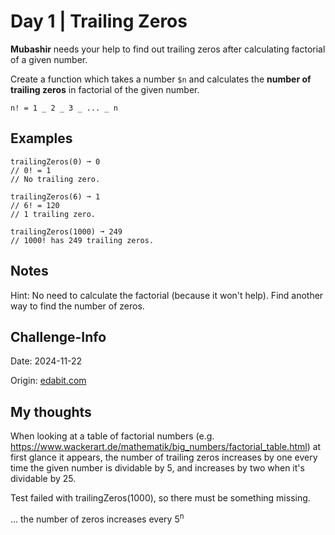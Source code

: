 # Day 1 | Trailing Zeros

**Mubashir** needs your help to find out trailing zeros after calculating factorial of a given number.

Create a function which takes a number `$n` and calculates the **number of trailing zeros** in factorial of the given number.

    n! = 1 _ 2 _ 3 _ ... _ n

## Examples

    trailingZeros(0) ➞ 0
    // 0! = 1
    // No trailing zero.

    trailingZeros(6) ➞ 1
    // 6! = 120
    // 1 trailing zero.

    trailingZeros(1000) ➞ 249
    // 1000! has 249 trailing zeros.

## Notes

Hint: No need to calculate the factorial (because it won't help). Find another way to find the number of zeros.

## Challenge-Info

Date: 2024-11-22

Origin: [edabit.com](https://edabit.com/challenge/E4D7miJs5QMAeDqTj)

## My thoughts

When looking at a table of factorial numbers (e.g. https://www.wackerart.de/mathematik/big_numbers/factorial_table.html) at first glance it appears, the number of trailing zeros increases by one every time the given number is dividable by 5, and increases by two when it's dividable by 25.

Test failed with trailingZeros(1000), so there must be something missing.

... the number of zeros increases every 5<sup>n</sup>
